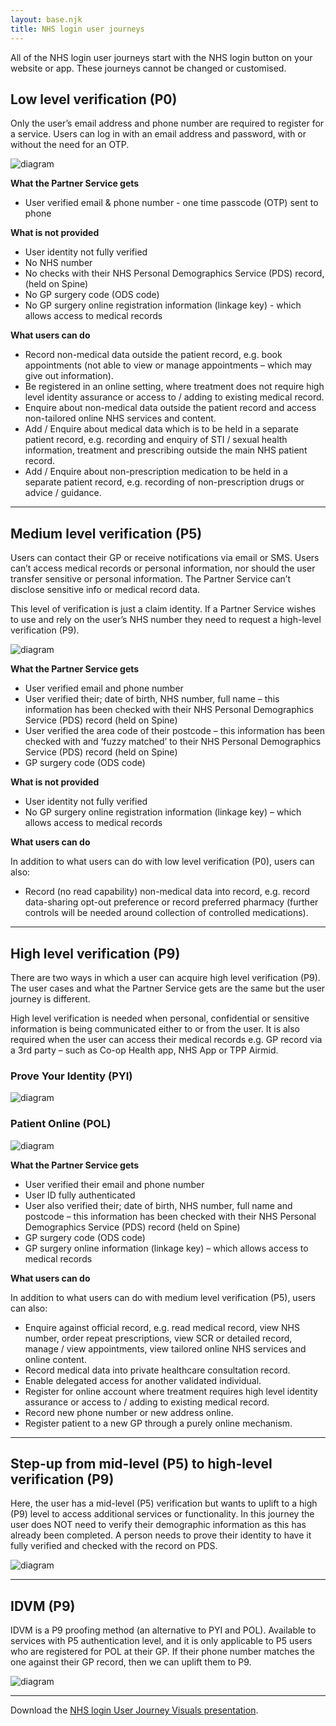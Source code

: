 ```yaml
---
layout: base.njk
title: NHS login user journeys
---
```


All of the NHS login user journeys start with the NHS login button on your website or app. These journeys cannot be changed or customised.


## Low level verification (P0)

Only the user’s email address and phone number are required to register for a service. Users can log in with an email address and password, with or without the need for an OTP.

![diagram](https://github.com/nhsconnect/nhslogin/raw/main/src/images/P0UserDiagram.svg "Diagram showing the P0 user journey")

**What the Partner Service gets**

- User verified email & phone number - one time passcode (OTP) sent to phone

**What is not provided**

- User identity not fully verified
- No NHS number 
- No checks with their NHS Personal Demographics Service (PDS) record, (held on Spine)
- No GP surgery code (ODS code)
- No GP surgery online registration information (linkage key) - which allows access to medical records

**What users can do**

- Record non-medical data outside the patient record, e.g. book appointments (not able to view or manage appointments – which may give out information).
- Be registered in an online setting, where treatment does not require high level identity assurance or access to / adding to existing medical record.
- Enquire about non-medical data outside the patient record and access non-tailored online NHS services and content.
- Add / Enquire about medical data which is to be held in a separate patient record, e.g. recording and enquiry of STI / sexual health information, treatment and prescribing outside the main NHS patient record.
- Add / Enquire about non-prescription medication to be held in a separate patient record, e.g. recording of non-prescription drugs or advice / guidance.

---

## Medium level verification (P5)

Users can contact their GP or receive notifications via email or SMS. Users can’t access medical records or personal information, nor should the user transfer sensitive or personal information. The Partner Service can’t disclose sensitive info or medical record data.

This level of verification is just a claim identity. If a Partner Service wishes to use and rely on the user’s NHS number they need to request a high-level verification (P9).

![diagram](https://github.com/nhsconnect/nhslogin/raw/main/src/images/UserJourney_P5.svg "Diagram showing the P5 user journey")

**What the Partner Service gets**

- User verified email and phone number
- User verified their; date of birth, NHS number, full name – this information has been checked with their NHS Personal Demographics Service (PDS) record (held on Spine)
- User verified the area code of their postcode – this information has been checked with and ‘fuzzy matched’ to their NHS Personal Demographics Service (PDS) record (held on Spine)
- GP surgery code (ODS code)

**What is not provided** 

- User identity not fully verified
- No GP surgery online registration information (linkage key) – which allows access to medical records

**What users can do**

In addition to what users can do with low level verification (P0), users can also:
- Record (no read capability) non-medical data into record, e.g. record data-sharing opt-out preference or record preferred pharmacy (further controls will be needed around collection of controlled medications).

---

## High level verification (P9)

There are two ways in which a user can acquire high level verification (P9). The user cases and what the Partner Service gets are the same but the user journey is different.

High level verification is needed when personal, confidential or sensitive information is being communicated either to or from the user. It is also required when the user can access their medical records e.g. GP record via a 3rd party – such as Co-op Health app, NHS App or TPP Airmid.


### Prove Your Identity (PYI)

![diagram](https://github.com/nhsconnect/nhslogin/raw/main/src/images/UserJourney_P9PYI.svg "Diagram showing the P9 PYI user journey") 

 ### Patient Online (POL)

![diagram](https://github.com/nhsconnect/nhslogin/raw/main/src/images/UserJourney_P9POL.svg "Diagram showing the P9 POL user journey") 

**What the Partner Service gets**

- User verified their email and phone number 
- User ID fully authenticated
- User also verified their; date of birth, NHS number, full name and postcode – this information has been checked with their NHS Personal Demographics Service (PDS) record (held on Spine)
- GP surgery code (ODS code)
- GP surgery online information (linkage key) – which allows access to medical records

**What users can do**

In addition to what users can do with medium level verification (P5), users can also: 
- Enquire against official record, e.g. read medical record, view NHS number, order repeat prescriptions, view SCR or detailed record, manage / view appointments, view tailored online NHS services and online content.
- Record medical data into private healthcare consultation record.
- Enable delegated access for another validated individual.
- Register for online account where treatment requires high level identity assurance or access to / adding to existing medical record.
- Record new phone number or new address online.
- Register patient to a new GP through a purely online mechanism.

---

## Step-up from mid-level (P5) to high-level verification (P9)

Here, the user has a mid-level (P5) verification but wants to uplift to a high (P9) level to access additional services or functionality. In this journey the user does NOT need to verify their demographic information as this has already been completed.
A person needs to prove their identity to have it fully verified and checked with the record on PDS.

![diagram](https://github.com/nhsconnect/nhslogin/raw/main/src/images/UserJourney_P5UpliftP9.svg "Diagram showing the P5 to P9 uplift user journey") 

---

## IDVM (P9)

IDVM is a P9 proofing method (an alternative to PYI and POL).
Available to services with P5 authentication level, and it is only applicable to P5 users who are registered for POL at their GP. If their phone number matches the one against their GP record, then we can uplift them to P9.

![diagram](https://github.com/nhsconnect/nhslogin/raw/main/src/images/UserJourney_P9IDVM.svg "Diagram showing the IDVM uplift user journey") 

---

Download the [NHS login User Journey Visuals presentation](https://digital.nhs.uk/services/nhs-login/nhs-login-for-partners-and-developers/nhs-login-integration-toolkit/discovery#download-the-nhs-login-user-journey-visuals-presentation).